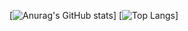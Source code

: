 [![Anurag's GitHub stats](https://github-readme-stats.vercel.app/api?username=getuliomedeiros&show_icons=true&theme=dracula)]
[![Top Langs](https://github-readme-stats.vercel.app/api/top-langs/?username=getuliomedeiros&layout=compact&theme=dracula)]
